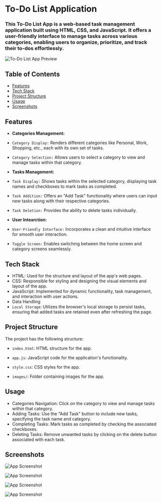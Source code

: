 # To-Do List Application
### This To-Do List App is a web-based task management application built using HTML, CSS, and JavaScript. It offers a user-friendly interface to manage tasks across various categories, enabling users to organize, prioritize, and track their to-dos effortlessly.

![To-Do List App Preview](https://drive.google.com/uc?id=1Au9wF6qfYJL9pVK0lghCys_nQcPCLHPf)

## Table of Contents

- [Features](#features)
- [Tech Stack](#tech-stack)
- [Project Structure](#project-structure)
- [Usage](#usage)
- [Screenshots](#screenshots)

## Features

- **Categories Management:**
- `Category Display:` Renders different categories like Personal, Work, Shopping, etc., each with its own set of tasks.
- `Category Selection:` Allows users to select a category to view and manage tasks within that category.

- **Tasks Management:**
- `Task Display:` Shows tasks within the selected category, displaying task names and checkboxes to mark tasks as completed.
- `Task Addition:` Offers an "Add Task" functionality where users can input new tasks along with their respective categories.
- `Task Deletion:` Provides the ability to delete tasks individually.

- **User Intearction:**
- `User-Friendly Interface:` Incorporates a clean and intuitive interface for smooth user interaction.
- `Toggle Screen:` Enables switching between the home screen and category screens seamlessly.

## Tech Stack

- HTML: Used for the structure and layout of the app's web pages.
- CSS: Responsible for styling and designing the visual elements and layout of the app.
- JavaScript: Implemented for dynamic functionality, task management, and interaction with user actions.
- Data Handling
- `Local Storage`: Utilizes the browser's local storage to persist tasks, ensuring that added tasks are retained even after refreshing the page.

## Project Structure

The project has the following structure:

- `index.html`: HTML structure for the app.

- `app.js`: JavaScript code for the application's functionality.

- `style.css`: CSS styles for the app.

- `images/`: Folder containing images for the app.

## Usage

- Categories Navigation: Click on the category to view and manage tasks within that category.
- Adding Tasks: Use the "Add Task" button to include new tasks, specifying the task name and category.
- Completing Tasks: Mark tasks as completed by checking the associated checkboxes.
- Deleting Tasks: Remove unwanted tasks by clicking on the delete button associated with each task.

## Screenshots

![App Screenshot](https://drive.google.com/uc?id=1Au9wF6qfYJL9pVK0lghCys_nQcPCLHPf) 

![App Screenshot](https://drive.google.com/uc?id=1X6rZDQCzXzgdfLKf5CNqPcx6TW1GsT6-) 

![App Screenshot](https://drive.google.com/uc?id=15dZWbOwXFf_fPX1fXYGv2Xv8aSCCy-MP) 

![App Screenshot](https://drive.google.com/uc?id=18PCjCz119p7reM_QgWBw1TzzORptMSIa) 
